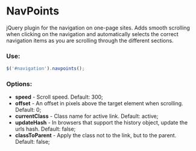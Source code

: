 # NavPoints

jQuery plugin for the navigation on one-page sites. Adds smooth scrolling when clicking on the navigation and automatically selects the correct navigation items as you are scrolling through the different sections.

### Use:
```js
$('#navigation').navpoints();
```

### Options:
* **speed** - Scroll speed. Default: 300;
* **offset** - An offset in pixels above the target element when scrolling. Default: 0;
* **currentClass** - Class name for active link. Default: active;
* **updateHash** - In browsers that support the history object, update the urls hash. Default: false;
* **classToParent** - Apply the class not to the link, but to the parent. Default: false;
